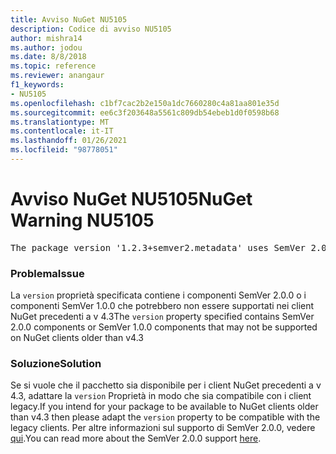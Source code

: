 ```yaml
---
title: Avviso NuGet NU5105
description: Codice di avviso NU5105
author: mishra14
ms.author: jodou
ms.date: 8/8/2018
ms.topic: reference
ms.reviewer: anangaur
f1_keywords:
- NU5105
ms.openlocfilehash: c1bf7cac2b2e150a1dc7660280c4a81aa801e35d
ms.sourcegitcommit: ee6c3f203648a5561c809db54ebeb1d0f0598b68
ms.translationtype: MT
ms.contentlocale: it-IT
ms.lasthandoff: 01/26/2021
ms.locfileid: "98778051"
---
```

# <a name="nuget-warning-nu5105"></a><span data-ttu-id="c7c65-103">Avviso NuGet NU5105</span><span class="sxs-lookup"><span data-stu-id="c7c65-103">NuGet Warning NU5105</span></span>
<pre>The package version '1.2.3+semver2.metadata' uses SemVer 2.0.0 or components of SemVer 1.0.0 that are not supported on legacy clients. Change the package version to a SemVer 1.0.0 string. If the version contains a release label it must start with a letter. This message can be ignored if the package is not intended for older clients.</pre>

### <a name="issue"></a><span data-ttu-id="c7c65-104">Problema</span><span class="sxs-lookup"><span data-stu-id="c7c65-104">Issue</span></span>

<span data-ttu-id="c7c65-105">La `version` proprietà specificata contiene i componenti SemVer 2.0.0 o i componenti SemVer 1.0.0 che potrebbero non essere supportati nei client NuGet precedenti a v 4.3</span><span class="sxs-lookup"><span data-stu-id="c7c65-105">The `version` property specified contains SemVer 2.0.0 components or SemVer 1.0.0 components that may not be supported on NuGet clients older than v4.3</span></span>


### <a name="solution"></a><span data-ttu-id="c7c65-106">Soluzione</span><span class="sxs-lookup"><span data-stu-id="c7c65-106">Solution</span></span>

<span data-ttu-id="c7c65-107">Se si vuole che il pacchetto sia disponibile per i client NuGet precedenti a v 4.3, adattare la `version` Proprietà in modo che sia compatibile con i client legacy.</span><span class="sxs-lookup"><span data-stu-id="c7c65-107">If you intend for your package to be available to NuGet clients older than v4.3 then please adapt the `version` property to be compatible with the legacy clients.</span></span> <span data-ttu-id="c7c65-108">Per altre informazioni sul supporto di SemVer 2.0.0, vedere [qui](https://github.com/NuGet/Home/wiki/SemVer-2.0.0-support).</span><span class="sxs-lookup"><span data-stu-id="c7c65-108">You can read more about the SemVer 2.0.0 support [here](https://github.com/NuGet/Home/wiki/SemVer-2.0.0-support).</span></span>

